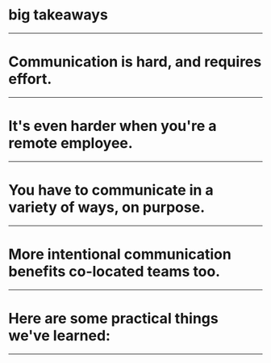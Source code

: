 # big takeaways

---- 

# Communication is hard, and requires effort.  

---- 

# It's even harder when you're a remote employee.  

---- 


# You have to communicate in a variety of ways, on purpose.

---- 


# More intentional communication benefits co-located teams too.

---- 


# Here are some practical things we've learned:

---- 


